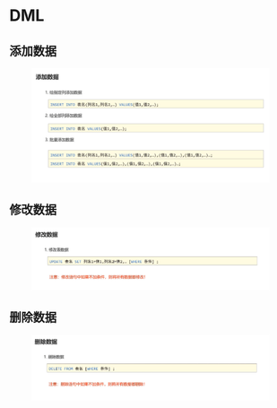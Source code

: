 # DML

## 添加数据

<figure><img src="../.gitbook/assets/image (2) (1) (2).png" alt=""><figcaption></figcaption></figure>

## 修改数据

<figure><img src="../.gitbook/assets/image (7) (1) (1).png" alt=""><figcaption></figcaption></figure>

## 删除数据

<figure><img src="../.gitbook/assets/image (8) (1) (1).png" alt=""><figcaption></figcaption></figure>

